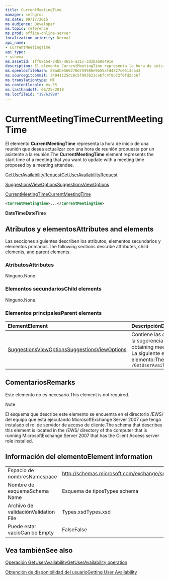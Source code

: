 ```yaml
---
title: CurrentMeetingTime
manager: sethgros
ms.date: 09/17/2015
ms.audience: Developer
ms.topic: reference
ms.prod: office-online-server
localization_priority: Normal
api_name:
- CurrentMeetingTime
api_type:
- schema
ms.assetid: 1ff68154-24b5-465a-a31c-3d3bab0d491e
description: El elemento CurrentMeetingTime representa la hora de inicio de una reunión que desea actualizar con una hora de reunión propuesta por un asistente a la reunión.
ms.openlocfilehash: 88adbe566270d759986e9b55afd4827c0513ca43
ms.sourcegitcommit: 34041125dc8c5f993b21cebfc4f8b72f0fd2cb6f
ms.translationtype: MT
ms.contentlocale: es-ES
ms.lasthandoff: 06/25/2018
ms.locfileid: "19763998"
---
```

# <a name="currentmeetingtime"></a><span data-ttu-id="ae440-103">CurrentMeetingTime</span><span class="sxs-lookup"><span data-stu-id="ae440-103">CurrentMeetingTime</span></span>

<span data-ttu-id="ae440-104">El elemento **CurrentMeetingTime** representa la hora de inicio de una reunión que desea actualizar con una hora de reunión propuesta por un asistente a la reunión.</span><span class="sxs-lookup"><span data-stu-id="ae440-104">The **CurrentMeetingTime** element represents the start time of a meeting that you want to update with a meeting time proposed by a meeting attendee.</span></span> 
  
[<span data-ttu-id="ae440-105">GetUserAvailabilityRequest</span><span class="sxs-lookup"><span data-stu-id="ae440-105">GetUserAvailabilityRequest</span></span>](getuseravailabilityrequest.md)
  
[<span data-ttu-id="ae440-106">SuggestionsViewOptions</span><span class="sxs-lookup"><span data-stu-id="ae440-106">SuggestionsViewOptions</span></span>](suggestionsviewoptions.md)
  
[<span data-ttu-id="ae440-107">CurrentMeetingTime</span><span class="sxs-lookup"><span data-stu-id="ae440-107">CurrentMeetingTime</span></span>](currentmeetingtime.md)
  
```xml
<CurrentMeetingTime>...</CurrentMeetingTime>
```

 <span data-ttu-id="ae440-108">**DateTime**</span><span class="sxs-lookup"><span data-stu-id="ae440-108">**DateTime**</span></span>
## <a name="attributes-and-elements"></a><span data-ttu-id="ae440-109">Atributos y elementos</span><span class="sxs-lookup"><span data-stu-id="ae440-109">Attributes and elements</span></span>

<span data-ttu-id="ae440-110">Las secciones siguientes describen los atributos, elementos secundarios y elementos primarios.</span><span class="sxs-lookup"><span data-stu-id="ae440-110">The following sections describe attributes, child elements, and parent elements.</span></span>
  
### <a name="attributes"></a><span data-ttu-id="ae440-111">Atributos</span><span class="sxs-lookup"><span data-stu-id="ae440-111">Attributes</span></span>

<span data-ttu-id="ae440-112">Ninguno.</span><span class="sxs-lookup"><span data-stu-id="ae440-112">None.</span></span>
  
### <a name="child-elements"></a><span data-ttu-id="ae440-113">Elementos secundarios</span><span class="sxs-lookup"><span data-stu-id="ae440-113">Child elements</span></span>

<span data-ttu-id="ae440-114">Ninguno.</span><span class="sxs-lookup"><span data-stu-id="ae440-114">None.</span></span>
  
### <a name="parent-elements"></a><span data-ttu-id="ae440-115">Elementos principales</span><span class="sxs-lookup"><span data-stu-id="ae440-115">Parent elements</span></span>

|<span data-ttu-id="ae440-116">**Element**</span><span class="sxs-lookup"><span data-stu-id="ae440-116">**Element**</span></span>|<span data-ttu-id="ae440-117">**Descripción**</span><span class="sxs-lookup"><span data-stu-id="ae440-117">**Description**</span></span>|
|:-----|:-----|
|[<span data-ttu-id="ae440-118">SuggestionsViewOptions</span><span class="sxs-lookup"><span data-stu-id="ae440-118">SuggestionsViewOptions</span></span>](suggestionsviewoptions.md) <br/> |<span data-ttu-id="ae440-119">Contiene las opciones para obtener información de la sugerencia de reunión.</span><span class="sxs-lookup"><span data-stu-id="ae440-119">Contains the options for obtaining meeting suggestion information.</span></span>  <br/> <span data-ttu-id="ae440-120">La siguiente es la expresión de XPath para este elemento:</span><span class="sxs-lookup"><span data-stu-id="ae440-120">The following is the XPath to this element:</span></span>  <br/>  `/GetUserAvailabilityRequest/SuggestionViewOptions` <br/> |
   
## <a name="remarks"></a><span data-ttu-id="ae440-121">Comentarios</span><span class="sxs-lookup"><span data-stu-id="ae440-121">Remarks</span></span>

<span data-ttu-id="ae440-122">Este elemento no es necesario.</span><span class="sxs-lookup"><span data-stu-id="ae440-122">This element is not required.</span></span>
  
> [!NOTE]
> <span data-ttu-id="ae440-123">El esquema que describe este elemento se encuentra en el directorio /EWS/ del equipo que está ejecutando MicrosoftExchange Server 2007 que tenga instalado el rol de servidor de acceso de cliente.</span><span class="sxs-lookup"><span data-stu-id="ae440-123">The schema that describes this element is located in the /EWS/ directory of the computer that is running MicrosoftExchange Server 2007 that has the Client Access server role installed.</span></span> 
  
## <a name="element-information"></a><span data-ttu-id="ae440-124">Información del elemento</span><span class="sxs-lookup"><span data-stu-id="ae440-124">Element information</span></span>

|||
|:-----|:-----|
|<span data-ttu-id="ae440-125">Espacio de nombres</span><span class="sxs-lookup"><span data-stu-id="ae440-125">Namespace</span></span>  <br/> |http://schemas.microsoft.com/exchange/services/2006/types  <br/> |
|<span data-ttu-id="ae440-126">Nombre de esquema</span><span class="sxs-lookup"><span data-stu-id="ae440-126">Schema Name</span></span>  <br/> |<span data-ttu-id="ae440-127">Esquema de tipos</span><span class="sxs-lookup"><span data-stu-id="ae440-127">Types schema</span></span>  <br/> |
|<span data-ttu-id="ae440-128">Archivo de validación</span><span class="sxs-lookup"><span data-stu-id="ae440-128">Validation File</span></span>  <br/> |<span data-ttu-id="ae440-129">Types.xsd</span><span class="sxs-lookup"><span data-stu-id="ae440-129">Types.xsd</span></span>  <br/> |
|<span data-ttu-id="ae440-130">Puede estar vacío</span><span class="sxs-lookup"><span data-stu-id="ae440-130">Can be Empty</span></span>  <br/> |<span data-ttu-id="ae440-131">False</span><span class="sxs-lookup"><span data-stu-id="ae440-131">False</span></span>  <br/> |
   
## <a name="see-also"></a><span data-ttu-id="ae440-132">Vea también</span><span class="sxs-lookup"><span data-stu-id="ae440-132">See also</span></span>



[<span data-ttu-id="ae440-133">Operación GetUserAvailability</span><span class="sxs-lookup"><span data-stu-id="ae440-133">GetUserAvailability operation</span></span>](getuseravailability-operation.md)


[<span data-ttu-id="ae440-134">Obtención de disponibilidad del usuario</span><span class="sxs-lookup"><span data-stu-id="ae440-134">Getting User Availability</span></span>](http://msdn.microsoft.com/library/d4133fcb-9b0f-4e6b-aadf-a389da83516a%28Office.15%29.aspx)


